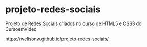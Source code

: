 # projeto-redes-sociais
Projeto de Redes Sociais criados no curso de HTML5 e CSS3 do CursoemVideo

https://welisonw.github.io/projeto-redes-sociais/
